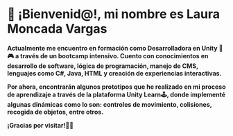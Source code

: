 <h1>👋 ¡Bienvenid@!, mi nombre es Laura Moncada Vargas</h1>

<b> Actualmente me encuentro en formación como Desarrolladora en Unity 👾🎮 a través de un bootcamp intensivo. Cuento con conocimientos en desarrollo de software, lógica de programación, manejo de CMS, lenguajes como C#, Java, HTML y creación de experiencias interactivas.</b> 

<b>Por ahora, encontrarán algunos prototipos que he realizado en mi proceso de aprendizaje a través de la plataforma Unity Learn🕹, donde implementé algunas dinámicas como lo son: controles de movimiento, colisiones, recogida de objetos, entre otros.</b>

<b>¡Gracias por visitar!🐱‍🚀 </b>
<!--- - 👀 I’m interested in ...
- 🌱 I’m currently learning ...
- 💞️ I’m looking to collaborate on ...
- 📫 How to reach me ...
- 😄 Pronouns: ...
- ⚡ Fun fact: ... --->

<!---
lauramoncat11/lauramoncat11 is a ✨ special ✨ repository because its `README.md` (this file) appears on your GitHub profile.
You can click the Preview link to take a look at your changes.
--->
